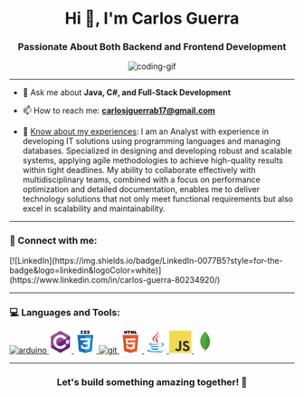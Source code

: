 <h1 align="center">Hi 👋, I'm Carlos Guerra</h1>
<h3 align="center">Passionate About Both Backend and Frontend Development</h3>

<p align="center">
  <img src="https://user-images.githubusercontent.com/40423666/163246491-48e1548b-f661-4382-b0b6-bf0402044e6b.gif" alt="coding-gif" width="500"/>
</p>

---

- 💬 Ask me about **Java, C#, and Full-Stack Development**

- 📫 How to reach me: **carlosjguerrab17@gmail.com**

- 📄 [Know about my experiences](https://www.linkedin.com/in/carlos-guerra-80234920/): 
  I am an Analyst with experience in developing IT solutions using programming languages and managing databases. Specialized in designing and developing robust and scalable systems, applying agile methodologies to achieve high-quality results within tight deadlines. My ability to collaborate effectively with multidisciplinary teams, combined with a focus on performance optimization and detailed documentation, enables me to deliver technology solutions that not only meet functional requirements but also excel in scalability and maintainability.

---

<h3 align="left">🔗 Connect with me:</h3>
<p align="left">
  [![LinkedIn](https://img.shields.io/badge/LinkedIn-0077B5?style=for-the-badge&logo=linkedin&logoColor=white)](https://www.linkedin.com/in/carlos-guerra-80234920/)
</p>

---

<h3 align="left">💻 Languages and Tools:</h3>
<p align="left">
  <a href="https://www.arduino.cc/"> 
    <img src="https://cdn.worldvectorlogo.com/logos/arduino-1.svg" alt="arduino" width="40" height="40"/> 
  </a> 
  <a href="https://www.w3schools.com/cs/"> 
    <img src="https://raw.githubusercontent.com/devicons/devicon/master/icons/csharp/csharp-original.svg" alt="csharp" width="40" height="40"/> 
  </a> 
  <a href="https://www.w3schools.com/css/"> 
    <img src="https://raw.githubusercontent.com/devicons/devicon/master/icons/css3/css3-original-wordmark.svg" alt="css3" width="40" height="40"/> 
  </a> 
  <a href="https://git-scm.com/"> 
    <img src="https://www.vectorlogo.zone/logos/git-scm/git-scm-icon.svg" alt="git" width="40" height="40"/> 
  </a> 
  <a href="https://www.w3.org/html/"> 
    <img src="https://raw.githubusercontent.com/devicons/devicon/master/icons/html5/html5-original-wordmark.svg" alt="html5" width="40" height="40"/> 
  </a> 
  <a href="https://www.java.com"> 
    <img src="https://raw.githubusercontent.com/devicons/devicon/master/icons/java/java-original.svg" alt="java" width="40" height="40"/> 
  </a> 
  <a href="https://developer.mozilla.org/en-US/docs/Web/JavaScript"> 
    <img src="https://raw.githubusercontent.com/devicons/devicon/master/icons/javascript/javascript-original.svg" alt="javascript" width="40" height="40"/> 
  </a>
  <a href="https://www.mongodb.com/">
    <img src="https://raw.githubusercontent.com/devicons/devicon/master/icons/mongodb/mongodb-original.svg" alt="mongodb" width="40" height="40"/>
  </a>
</p>

---

<h3 align="center">Let's build something amazing together! 🚀</h3>

